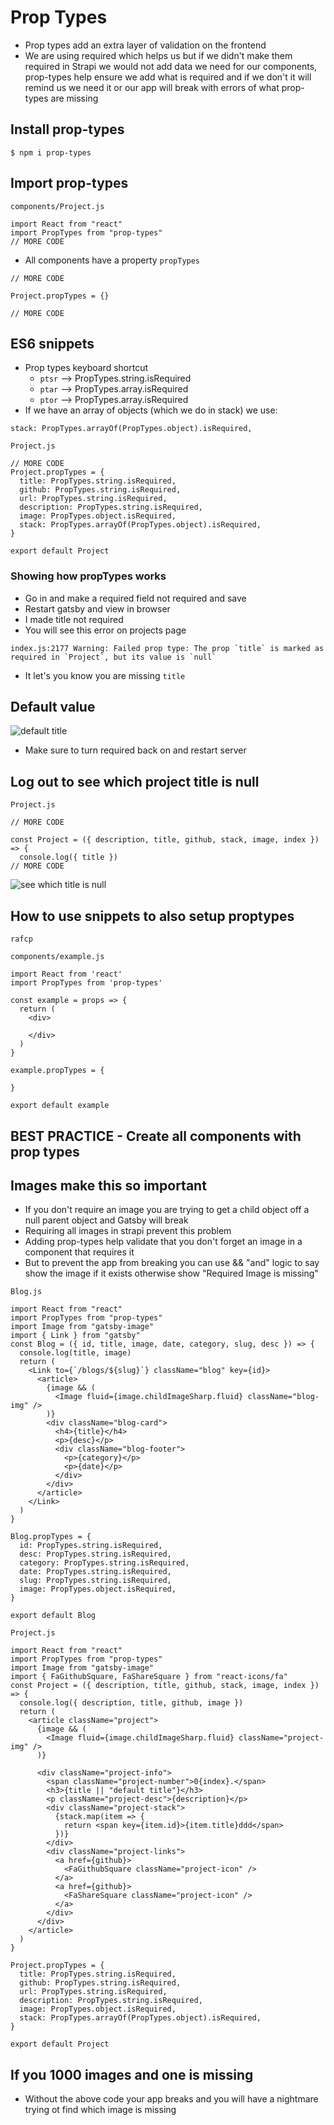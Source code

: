 # Prop Types
* Prop types add an extra layer of validation on the frontend
* We are using required which helps us but if we didn't make them required in Strapi we would not add data we need for our components, prop-types help ensure we add what is required and if we don't it will remind us we need it or our app will break with errors of what prop-types are missing

## Install prop-types
`$ npm i prop-types`

## Import prop-types
`components/Project.js`

```
import React from "react"
import PropTypes from "prop-types"
// MORE CODE
```

* All components have a property `propTypes`

```
// MORE CODE

Project.propTypes = {}

// MORE CODE
```

## ES6 snippets
* Prop types keyboard shortcut
    - `ptsr` --> PropTypes.string.isRequired
    - `ptar` --> PropTypes.array.isRequired
    - `ptor` --> PropTypes.array.isRequired
* If we have an array of objects (which we do in stack) we use:

`stack: PropTypes.arrayOf(PropTypes.object).isRequired,`

`Project.js`

```
// MORE CODE
Project.propTypes = {
  title: PropTypes.string.isRequired,
  github: PropTypes.string.isRequired,
  url: PropTypes.string.isRequired,
  description: PropTypes.string.isRequired,
  image: PropTypes.object.isRequired,
  stack: PropTypes.arrayOf(PropTypes.object).isRequired,
}

export default Project
```

### Showing how propTypes works
* Go in and make a required field not required and save
* Restart gatsby and view in browser
* I made title not required
* You will see this error on projects page

```
index.js:2177 Warning: Failed prop type: The prop `title` is marked as required in `Project`, but its value is `null`
```

* It let's you know you are missing `title`

## Default value
![default title](https://i.imgur.com/2kmPwI1.png)

* Make sure to turn required back on and restart server
## Log out to see which project title is null
`Project.js`

```
// MORE CODE

const Project = ({ description, title, github, stack, image, index }) => {
  console.log({ title })
// MORE CODE
```

![see which title is null](https://i.imgur.com/jYr2izO.png)

## How to use snippets to also setup proptypes
`rafcp`

`components/example.js`

```
import React from 'react'
import PropTypes from 'prop-types'

const example = props => {
  return (
    <div>
      
    </div>
  )
}

example.propTypes = {

}

export default example
```

## BEST PRACTICE - Create all components with prop types

## Images make this so important
* If you don't require an image you are trying to get a child object off a null parent object and Gatsby will break
* Requiring all images in strapi prevent this problem
* Adding prop-types help validate that you don't forget an image in a component that requires it
* But to prevent the app from breaking you can use && "and" logic to say show the image if it exists otherwise show "Required Image is missing"

`Blog.js`

```
import React from "react"
import PropTypes from "prop-types"
import Image from "gatsby-image"
import { Link } from "gatsby"
const Blog = ({ id, title, image, date, category, slug, desc }) => {
  console.log(title, image)
  return (
    <Link to={`/blogs/${slug}`} className="blog" key={id}>
      <article>
        {image && (
          <Image fluid={image.childImageSharp.fluid} className="blog-img" />
        )}
        <div className="blog-card">
          <h4>{title}</h4>
          <p>{desc}</p>
          <div className="blog-footer">
            <p>{category}</p>
            <p>{date}</p>
          </div>
        </div>
      </article>
    </Link>
  )
}

Blog.propTypes = {
  id: PropTypes.string.isRequired,
  desc: PropTypes.string.isRequired,
  category: PropTypes.string.isRequired,
  date: PropTypes.string.isRequired,
  slug: PropTypes.string.isRequired,
  image: PropTypes.object.isRequired,
}

export default Blog

```

`Project.js`

```
import React from "react"
import PropTypes from "prop-types"
import Image from "gatsby-image"
import { FaGithubSquare, FaShareSquare } from "react-icons/fa"
const Project = ({ description, title, github, stack, image, index }) => {
  console.log({ description, title, github, image })
  return (
    <article className="project">
      {image && (
        <Image fluid={image.childImageSharp.fluid} className="project-img" />
      )}

      <div className="project-info">
        <span className="project-number">0{index}.</span>
        <h3>{title || "default title"}</h3>
        <p className="project-desc">{description}</p>
        <div className="project-stack">
          {stack.map(item => {
            return <span key={item.id}>{item.title}ddd</span>
          })}
        </div>
        <div className="project-links">
          <a href={github}>
            <FaGithubSquare className="project-icon" />
          </a>
          <a href={github}>
            <FaShareSquare className="project-icon" />
          </a>
        </div>
      </div>
    </article>
  )
}

Project.propTypes = {
  title: PropTypes.string.isRequired,
  github: PropTypes.string.isRequired,
  url: PropTypes.string.isRequired,
  description: PropTypes.string.isRequired,
  image: PropTypes.object.isRequired,
  stack: PropTypes.arrayOf(PropTypes.object).isRequired,
}

export default Project
```

## If you 1000 images and one is missing
* Without the above code your app breaks and you will have a nightmare trying ot find which image is missing
